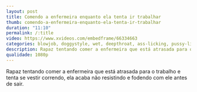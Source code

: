 ```yaml
---
layout: post
title: Comendo a enfermeira enquanto ela tenta ir trabalhar
thumb: comendo-a-enfermeira-enquanto-ela-tenta-ir-trabalhar
duration: "11:10"
permalink: /:title
video: https://www.xvideos.com/embedframe/66334663
categories: blowjob, doggystyle, wet, deepthroat, ass-licking, pussy-licking, shower, reverse-cowgirl, big-cock, big-boobs, titty-fuck, big-booty, reality-kings, misisonary, brunette-babe, sexy-nurse, big-facial, geeky-glasses
description: Rapaz tentando comer a enfermeira que está atrasada para o trabalho e tenta se vestir correndo, ela acaba não resistindo e fodendo com ele antes de sair.
qualidade: 1080p
---
```

Rapaz tentando comer a enfermeira que está atrasada para o trabalho e tenta se vestir correndo, ela acaba não resistindo e fodendo com ele antes de sair.